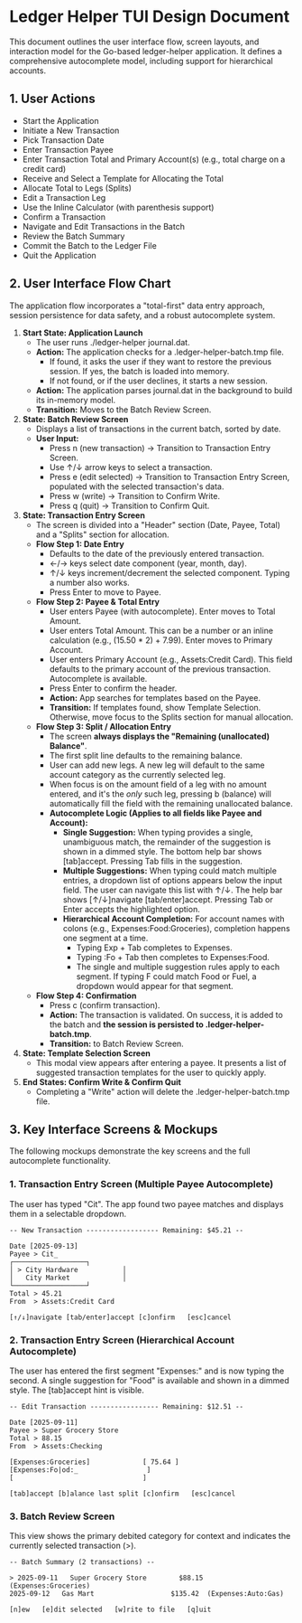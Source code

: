 # **Ledger Helper TUI Design Document**

This document outlines the user interface flow, screen layouts, and interaction model for the Go-based ledger-helper application. It defines a comprehensive autocomplete model, including support for hierarchical accounts.

## **1\. User Actions**

* Start the Application  
* Initiate a New Transaction  
* Pick Transaction Date  
* Enter Transaction Payee  
* Enter Transaction Total and Primary Account(s) (e.g., total charge on a credit card)  
* Receive and Select a Template for Allocating the Total  
* Allocate Total to Legs (Splits)  
* Edit a Transaction Leg  
* Use the Inline Calculator (with parenthesis support)  
* Confirm a Transaction  
* Navigate and Edit Transactions in the Batch  
* Review the Batch Summary  
* Commit the Batch to the Ledger File  
* Quit the Application

## **2\. User Interface Flow Chart**

The application flow incorporates a "total-first" data entry approach, session persistence for data safety, and a robust autocomplete system.

1. **Start State: Application Launch**  
   * The user runs ./ledger-helper journal.dat.  
   * **Action:** The application checks for a .ledger-helper-batch.tmp file.  
     * If found, it asks the user if they want to restore the previous session. If yes, the batch is loaded into memory.  
     * If not found, or if the user declines, it starts a new session.  
   * **Action:** The application parses journal.dat in the background to build its in-memory model.  
   * **Transition:** Moves to the Batch Review Screen.  
2. **State: Batch Review Screen**  
   * Displays a list of transactions in the current batch, sorted by date.  
   * **User Input:**  
     * Press n (new transaction) \-\> Transition to Transaction Entry Screen.  
     * Use ↑/↓ arrow keys to select a transaction.  
     * Press e (edit selected) \-\> Transition to Transaction Entry Screen, populated with the selected transaction's data.  
     * Press w (write) \-\> Transition to Confirm Write.  
     * Press q (quit) \-\> Transition to Confirm Quit.  
3. **State: Transaction Entry Screen**  
   * The screen is divided into a "Header" section (Date, Payee, Total) and a "Splits" section for allocation.  
   * **Flow Step 1: Date Entry**  
     * Defaults to the date of the previously entered transaction.  
     * ←/→ keys select date component (year, month, day).  
     * ↑/↓ keys increment/decrement the selected component. Typing a number also works.  
     * Press Enter to move to Payee.  
   * **Flow Step 2: Payee & Total Entry**  
     * User enters Payee (with autocomplete). Enter moves to Total Amount.  
     * User enters Total Amount. This can be a number or an inline calculation (e.g., (15.50 \* 2\) \+ 7.99). Enter moves to Primary Account.  
     * User enters Primary Account (e.g., Assets:Credit Card). This field defaults to the primary account of the previous transaction. Autocomplete is available.  
     * Press Enter to confirm the header.  
     * **Action:** App searches for templates based on the Payee.  
     * **Transition:** If templates found, show Template Selection. Otherwise, move focus to the Splits section for manual allocation.  
   * **Flow Step 3: Split / Allocation Entry**  
     * The screen **always displays the "Remaining (unallocated) Balance"**.  
     * The first split line defaults to the remaining balance.  
     * User can add new legs. A new leg will default to the same account category as the currently selected leg.  
     * When focus is on the amount field of a leg with no amount entered, and it's the *only* such leg, pressing b (balance) will automatically fill the field with the remaining unallocated balance.  
     * **Autocomplete Logic (Applies to all fields like Payee and Account):**  
       * **Single Suggestion:** When typing provides a single, unambiguous match, the remainder of the suggestion is shown in a dimmed style. The bottom help bar shows \[tab\]accept. Pressing Tab fills in the suggestion.  
       * **Multiple Suggestions:** When typing could match multiple entries, a dropdown list of options appears below the input field. The user can navigate this list with ↑/↓. The help bar shows \[↑/↓\]navigate \[tab/enter\]accept. Pressing Tab or Enter accepts the highlighted option.  
       * **Hierarchical Account Completion:** For account names with colons (e.g., Expenses:Food:Groceries), completion happens one segment at a time.  
         * Typing Exp \+ Tab completes to Expenses.  
         * Typing :Fo \+ Tab then completes to Expenses:Food.  
         * The single and multiple suggestion rules apply to each segment. If typing F could match Food or Fuel, a dropdown would appear for that segment.  
   * **Flow Step 4: Confirmation**  
     * Press c (confirm transaction).  
     * **Action:** The transaction is validated. On success, it is added to the batch and **the session is persisted to .ledger-helper-batch.tmp**.  
     * **Transition:** to Batch Review Screen.  
4. **State: Template Selection Screen**  
   * This modal view appears after entering a payee. It presents a list of suggested transaction templates for the user to quickly apply.  
5. **End States: Confirm Write & Confirm Quit**  
   * Completing a "Write" action will delete the .ledger-helper-batch.tmp file.

## **3\. Key Interface Screens & Mockups**

The following mockups demonstrate the key screens and the full autocomplete functionality.

### **1\. Transaction Entry Screen (Multiple Payee Autocomplete)**

The user has typed "Cit". The app found two payee matches and displays them in a selectable dropdown.

`-- New Transaction ------------------ Remaining: $45.21 --`

`Date [2025-09-13]`  
`Payee > Cit_`  
      `┌──────────────────┐`  
      `│ > City Hardware           │`  
      `│   City Market             │`  
      `└──────────────────┘`  
`Total > 45.21`  
`From  > Assets:Credit Card`

`[↑/↓]navigate [tab/enter]accept [c]onfirm   [esc]cancel`

### **2\. Transaction Entry Screen (Hierarchical Account Autocomplete)**

The user has entered the first segment "Expenses:" and is now typing the second. A single suggestion for "Food" is available and shown in a dimmed style. The \[tab\]accept hint is visible.

`-- Edit Transaction ----------------- Remaining: $12.51 --`

`Date [2025-09-11]`  
`Payee > Super Grocery Store`  
`Total > 88.15`  
`From  > Assets:Checking`

  `[Expenses:Groceries]             [ 75.64 ]`  
  `[Expenses:Fo|od:_                 ]`  
  `[                                ]`

`[tab]accept [b]alance last split [c]onfirm   [esc]cancel`

### **3\. Batch Review Screen**

This view shows the primary debited category for context and indicates the currently selected transaction (\>).

`-- Batch Summary (2 transactions) --`

`> 2025-09-11   Super Grocery Store        $88.15   (Expenses:Groceries)`  
  `2025-09-12   Gas Mart                   $135.42  (Expenses:Auto:Gas)`

`[n]ew   [e]dit selected   [w]rite to file   [q]uit`  
